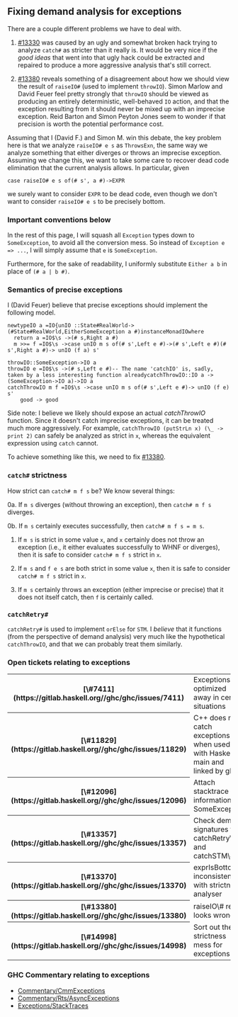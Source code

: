 ## Fixing demand analysis for exceptions


There are a couple different problems we have to deal with.

1. [\#13330](https://gitlab.haskell.org//ghc/ghc/issues/13330) was caused by an ugly and somewhat broken hack trying to analyze `catch#` as stricter than it really is. It would be very nice if the *good ideas* that went into that ugly hack could be extracted and repaired to produce a more aggressive analysis that's still correct.

1. [\#13380](https://gitlab.haskell.org//ghc/ghc/issues/13380) reveals something of a disagreement about how we should view the result of `raiseIO#` (used to implement `throwIO`). Simon Marlow and David Feuer feel pretty strongly that `throwIO` should be viewed as producing an entirely deterministic, well-behaved `IO` action, and that the exception resulting from it should never be mixed up with an imprecise exception. Reid Barton and Simon Peyton Jones seem to wonder if that precision is worth the potential performance cost.


Assuming that I (David F.) and Simon M. win this debate, the key problem here is that we analyze `raiseIO# e s` as `ThrowsExn`, the same way we analyze something that either diverges or throws an imprecise exception. Assuming we change this, we want to take some care to recover dead code elimination that the current analysis allows. In particular, given

```
case raiseIO# e s of(# s', a #)->EXPR
```


we surely want to consider `EXPR` to be dead code, even though we don't want to consider `raiseIO# e s` to be precisely bottom.

### Important conventions below


In the rest of this page, I will squash all `Exception` types down to `SomeException`, to avoid all the conversion mess. So instead of `Exception e => ...`, I will simply assume that `e` is `SomeException`.


Furthermore, for the sake of readability, I uniformly substitute `Either a b` in place of `(# a | b #)`.

### Semantics of precise exceptions


I (David Feuer) believe that precise exceptions should implement the following model.

```
newtypeIO a =IO{unIO ::State#RealWorld->(#State#RealWorld,EitherSomeException a #)instanceMonadIOwhere
  return a =IO$\s ->(# s,Right a #)
  m >>= f =IO$\s ->case unIO m s of(# s',Left e #)->(# s',Left e #)(# s',Right a #)-> unIO (f a) s'

throwIO::SomeException->IO a
throwIO e =IO$\s ->(# s,Left e #)-- The name 'catchIO' is, sadly, taken by a less interesting function alreadycatchThrowIO::IO a ->(SomeException->IO a)->IO a
catchThrowIO m f =IO$\s ->case unIO m s of(# s',Left e #)-> unIO (f e) s'
    good -> good
```


Side note: I believe we likely should expose an actual *catchThrowIO* function. Since it doesn't catch imprecise exceptions, it can be treated much more aggressively. For example, `catchThrowIO (putStrLn x) (\_ -> print 2)` can safely be analyzed as strict in `x`, whereas the equivalent expression using `catch` cannot.


To achieve something like this, we need to fix [\#13380](https://gitlab.haskell.org//ghc/ghc/issues/13380).

### `catch#` strictness


How strict can `catch# m f s` be? We know several things:


0a. If `m s` diverges (without throwing an exception), then `catch# m f s` diverges.


0b. If `m s` certainly executes successfully, then `catch# m f s = m s`.

1. If `m s` is strict in some value `x`, and `x` certainly does not throw an exception (i.e., it either evaluates successfully to WHNF or diverges), then it is safe to consider `catch# m f s` strict in `x`.

1. If `m s` and `f e s` are both strict in some value `x`, then it is safe to consider `catch# m f s` strict in `x`.

1. If `m s` certainly throws an exception (either imprecise or precise) that it does not itself catch, then `f` is certainly called.

### `catchRetry#`

`catchRetry#` is used to implement `orElse` for `STM`. I *believe* that it functions (from the perspective of demand analysis) very much like the hypothetical `catchThrowIO`, and that we can probably treat them similarly.

### Open tickets relating to exceptions

<table><tr><th>[\#7411](https://gitlab.haskell.org//ghc/ghc/issues/7411)</th>
<td>Exceptions are optimized away in certain situations</td></tr>
<tr><th>[\#11829](https://gitlab.haskell.org//ghc/ghc/issues/11829)</th>
<td>C++ does not catch exceptions when used with Haskell-main and linked by ghc</td></tr>
<tr><th>[\#12096](https://gitlab.haskell.org//ghc/ghc/issues/12096)</th>
<td>Attach stacktrace information to SomeException</td></tr>
<tr><th>[\#13357](https://gitlab.haskell.org//ghc/ghc/issues/13357)</th>
<td>Check demand signatures for catchRetry\# and catchSTM\#</td></tr>
<tr><th>[\#13370](https://gitlab.haskell.org//ghc/ghc/issues/13370)</th>
<td>exprIsBottom inconsistent with strictness analyser</td></tr>
<tr><th>[\#13380](https://gitlab.haskell.org//ghc/ghc/issues/13380)</th>
<td>raiseIO\# result looks wrong</td></tr>
<tr><th>[\#14998](https://gitlab.haskell.org//ghc/ghc/issues/14998)</th>
<td>Sort out the strictness mess for exceptions</td></tr></table>

### GHC Commentary relating to exceptions

- [Commentary/CmmExceptions](commentary/cmm-exceptions)
- [Commentary/Rts/AsyncExceptions](commentary/rts/async-exceptions)
- [Exceptions/StackTraces](exceptions/stack-traces)